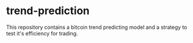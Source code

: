 # trend-prediction
This repository contains a bitcoin trend predicting model and a strategy to test it's efficiency for trading.
